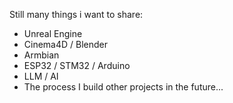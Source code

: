 Still many things i want to share:

 - Unreal Engine
 - Cinema4D / Blender
 - Armbian
 - ESP32 / STM32 / Arduino
 - LLM / AI
 - The process I build other projects in the future...